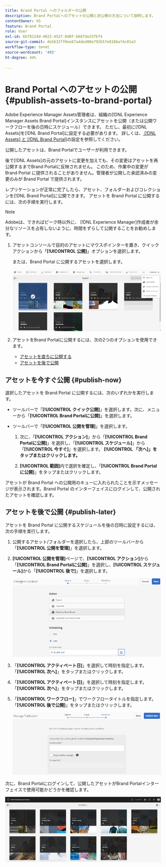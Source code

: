 ```yaml
---
title: Brand Portal へのフォルダーの公開
description: Brand Portalへのアセットの公開と非公開の方法について説明します。
contentOwner: VG
feature: Brand Portal
role: User
exl-id: 6b78124d-4022-452f-8d0f-b667de337bf4
source-git-commit: de5632ff0ee87a4ded88e792b57e818baf4c01a3
workflow-type: tm+mt
source-wordcount: '403'
ht-degree: 44%

---
```


# Brand Portal へのアセットの公開 {#publish-assets-to-brand-portal}

Adobe Experience Manager Assets管理者は、組織の[!DNL Experience Manager Assets Brand Portal]インスタンスにアセットを公開（または公開ワークフローを後の日時にスケジュール）できます。 ただし、最初に[!DNL Assets]を[!DNL Brand Portal]に設定する必要があります。 詳しくは、[ [!DNL Assets] と [!DNL Brand Portal]](configure-aem-assets-with-brand-portal.md)の設定を参照してください。

公開したアセットは、Brand Portalでユーザーが利用できます。

後で[!DNL Assets]の元のアセットに変更を加えても、その変更はアセットを再公開するまでBrand Portalに反映されません。 このため、作業中の変更が Brand Portal に提供されることがありません。管理者が公開した承認済みの変更のみが Brand Portal で提供されます。

レプリケーションが正常に完了したら、アセット、フォルダーおよびコレクションを[!DNL Brand Portal]に公開できます。 アセットを Brand Portal に公開するには、次の手順を実行します。

>[!NOTE]
>
>Adobeは、できればピーク時以外に、 [!DNL Experience Manager]作成者が余分なリソースを占有しないように、時間をずらして公開することをお勧めします。

1. アセットコンソールで目的のアセットにマウスポインターを置き、クイックアクションから「**[!UICONTROL 公開]**」オプションを選択します。

   または、Brand Portal に公開するアセットを選択します。

   ![publish2bp-2](assets/publish2bp-2.png)

2. アセットをBrand Portalに公開するには、次の2つのオプションを使用できます。
   * [アセットを直ちに公開する](#publish-now)
   * [アセットを後で公開](#publish-later)

## アセットを今すぐ公開 {#publish-now}

選択したアセットを Brand Portal に公開するには、次のいずれかを実行します。

* ツールバーで「**[!UICONTROL クイック公開]**」を選択します。次に、メニューから「**[!UICONTROL Brand Portalに公開]**」を選択します。

* ツールバーで「**[!UICONTROL 公開を管理]**」を選択します。

   1. 次に、「**[!UICONTROL アクション]**」から「**[!UICONTROL Brand Portalに公開]**」を選択し、「**[!UICONTROL スケジュール]**」から「**[!UICONTROL 今すぐ]**」を選択します。 **[!UICONTROL 「次へ]」をタップまたはクリックします。**

   2. **[!UICONTROL 範囲]**&#x200B;内で選択を確定し、「**[!UICONTROL Brand Portalに公開]**」をタップまたはクリックします。

アセットが Brand Portal への公開用のキューに入れられたことを示すメッセージが表示されます。Brand Portal のインターフェイスにログインして、公開されたアセットを確認します。

## アセットを後で公開 {#publish-later}

アセットを Brand Portal に公開するスケジュールを後の日時に設定するには、次の手順を実行します。

1. 公開するアセット/フォルダーを選択したら、上部のツールバーから「**[!UICONTROL 公開を管理]**」を選択します。
2. **[!UICONTROL 公開を管理]**&#x200B;ページで、**[!UICONTROL アクション]**&#x200B;から「**[!UICONTROL Brand Portalに公開]**」を選択し、**[!UICONTROL スケジュール]**&#x200B;から「**[!UICONTROL 後で]**」を選択します。

   ![publishlaterbp-1](assets/publishlaterbp-1.png)

3. 「**[!UICONTROL アクティベート日]**」を選択して時刻を指定します。「**[!UICONTROL 次へ]**」をタップまたはクリックします。
4. 「**[!UICONTROL アクティベート日]**」を選択して時刻を指定します。「**[!UICONTROL 次へ]**」をタップまたはクリックします。
5. 「**[!UICONTROL ワークフロー]**」でワークフロータイトルを指定します。「**[!UICONTROL 後で公開]**」をタップまたはクリックします。

   ![publishworkflow](assets/publishworkflow.png)

次に、Brand Portalにログインして、公開したアセットがBrand Portalインターフェイスで使用可能かどうかを確認します。

![bp_631_landing_page](assets/bp_landing_page.png)
